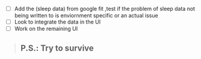 - [ ] Add the (sleep data) from google fit ,test if the problem of sleep data not being written to is enviornment specific or an actual issue
- [ ] Look to integrate the data in the UI
- [ ] Work on the remaining UI

> ## P.S.: Try to survive


